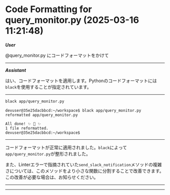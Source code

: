 <!-- Generated by SpecStory -->

# Code Formatting for query_monitor.py (2025-03-16 11:21:48)

_**User**_

@query_monitor.py にコードフォーマットをかけて

---

_**Assistant**_

はい、コードフォーマットを適用します。Pythonのコードフォーマットには`black`を使用することが指定されています。

---

```bash
black app/query_monitor.py
```

```
devuser@35e25dacbbcd:~/workspace$ black app/query_monitor.py
reformatted app/query_monitor.py

All done! ✨ 🍰 ✨
1 file reformatted.
devuser@35e25dacbbcd:~/workspace$
```

---

コードフォーマットが正常に適用されました。`black`によって`app/query_monitor.py`が整形されました。

また、Linterエラーで指摘されていた`send_slack_notification`メソッドの複雑さについては、このメソッドをより小さな関数に分割することで改善できます。この改善が必要な場合は、お知らせください。

---



---

